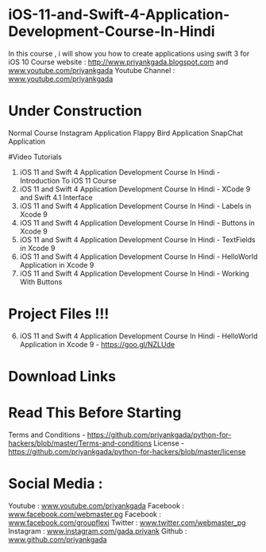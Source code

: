 # iOS-11-and-Swift-4-Application-Development-Course-In-Hindi
In this course , i will show you how to create applications using swift 3 for iOS 10
Course website : http://www.priyankgada.blogspot.com and www.youtube.com/priyankgada
Youtube Channel : www.youtube.com/priyankgada

# Under Construction

Normal Course
Instagram Application
Flappy Bird Application 
SnapChat Application

#Video Tutorials

1. iOS 11 and Swift 4 Application Development Course In Hindi - Introduction To iOS 11 Course
2. iOS 11 and Swift 4 Application Development Course In Hindi - XCode 9 and Swift 4.1 Interface
3. iOS 11 and Swift 4 Application Development Course In Hindi - Labels in Xcode 9
4. iOS 11 and Swift 4 Application Development Course In Hindi - Buttons in Xcode 9
5. iOS 11 and Swift 4 Application Development Course In Hindi - TextFields in Xcode 9
6. iOS 11 and Swift 4 Application Development Course In Hindi - HelloWorld Application in Xcode 9
7. iOS 11 and Swift 4 Application Development Course In Hindi - Working With Buttons

# Project Files !!!

6. iOS 11 and Swift 4 Application Development Course In Hindi - HelloWorld Application in Xcode 9 - https://goo.gl/NZLUde


# Download Links


# Read This Before Starting

Terms and Conditions - https://github.com/priyankgada/python-for-hackers/blob/master/Terms-and-conditions
License - https://github.com/priyankgada/python-for-hackers/blob/master/license

# Social Media :

Youtube : www.youtube.com/priyankgada
Facebook : www.facebook.com/webmaster.pg
Facebook : www.facebook.com/groupflexi
Twitter : www.twitter.com/webmaster_pg
Instagram : www.instagram.com/gada.priyank
Github : www.github.com/priyankgada
